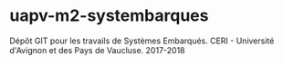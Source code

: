 # uapv-m2-systembarques
Dépôt GIT pour les travails de Systèmes Embarqués. CERI - Université d'Avignon et des Pays de Vaucluse. 2017-2018
